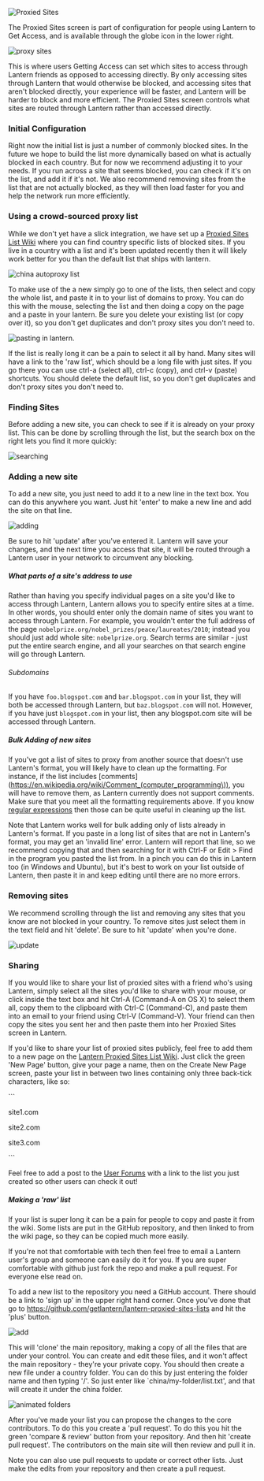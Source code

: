 ![Proxied Sites](https://www.evernote.com/shard/s209/sh/a6ffd5ed-9f38-4a27-9e75-1b940be94582/2f741aad7056c2bccf76844e7814773c/deep/0/Lantern.png)

The Proxied Sites screen is part of configuration for people using Lantern to Get Access, and is available through the globe icon in the lower right.

![proxy sites](https://www.evernote.com/shard/s209/sh/9dd170e2-800d-412c-bfef-8fb21819f517/22b89c58ddadf34a4dee969b2e9fe9ff/deep/0/Lantern.png)

This is where users Getting Access can set which sites to access through Lantern friends as opposed to accessing directly. By only accessing sites through Lantern that would otherwise be blocked, and accessing sites that aren't blocked directly, your experience will be faster, and Lantern will be harder to block and more efficient. The Proxied Sites screen controls what sites are routed through Lantern rather than accessed directly.

### Initial Configuration

Right now the initial list is just a number of commonly blocked sites. In the future we hope to build the list more dynamically based on what is actually blocked in each country. But for now we recommend adjusting it to your needs. If you run across a site that seems blocked, you can check if it's on the list, and add it if it's not. We also recommend removing sites from the list that are not actually blocked, as they will then load faster for you and help the network run more efficiently.

### Using a crowd-sourced proxy list

While we don't yet have a slick integration, we have set up a [Proxied Sites List Wiki](https://github.com/getlantern/lantern-proxied-sites-lists/wiki) where you can find country specific lists of blocked sites. If you live in a country with a list and it's been updated recently then it will likely work better for you than the default list that ships with lantern.

![china autoproxy list](https://www.evernote.com/shard/s209/sh/1410658e-531a-44aa-b01b-7867e074637c/b88cfe3ce617b30a394cf6c56b3ea20a/deep/0/Autoproxy%20list%20for%20china%20%C2%B7%20getlantern/lantern-proxied-sites-lists%20Wiki.png)

To make use of the a new simply go to one of the lists, then select and copy the whole list, and paste it in to your list of domains to proxy. You can do this with the mouse, selecting the list and then doing a copy on the page and a paste in your lantern. Be sure you delete your existing list (or copy over it), so you don't get duplicates and don't proxy sites you don't need to. 

![pasting in lantern.](https://www.evernote.com/shard/s209/sh/345d4873-a0b1-49e1-8188-c5356c2e5c56/d668a756c91454b8f1eaeaf79e6a79a3/deep/0/Lantern.png)

If the list is really long it can be a pain to select it all by hand. Many sites will have a link to the 'raw list', which should be a long file with just sites. If you go there you can use ctrl-a (select all), ctrl-c (copy), and ctrl-v (paste) shortcuts. You should delete the default list, so you don't get duplicates and don't proxy sites you don't need to.

### Finding Sites

Before adding a new site, you can check to see if it is already on your proxy list. This can be done by scrolling through the list, but the search box on the right lets you find it more quickly:

![searching](https://www.evernote.com/shard/s209/sh/f97bd235-eeeb-4e07-a6bd-a47f991254c1/f048f14a6d5d9aeae030ec1b00a445bb/deep/0/Lantern.png)

### Adding a new site

To add a new site, you just need to add it to a new line in the text box. You can do this anywhere you want. Just hit 'enter' to make a new line and add the site on that line.

![adding](https://www.evernote.com/shard/s209/sh/d1cf2497-2202-4929-847d-7c8c725bbdda/0028e5ba5c860863e4ca3d72014822bf/deep/0/Lantern.png)

Be sure to hit 'update' after you've entered it. Lantern will save your changes, and the next time you access that site, it will be routed through a Lantern user in your network to circumvent any blocking.

##### What parts of a site's address to use

Rather than having you specify individual pages on a site you'd like to access through Lantern, Lantern allows you to specify entire sites at a time. In other words, you should enter only the domain name of sites you want to access through Lantern. For example, you wouldn't enter the full address of the page `nobelprize.org/nobel_prizes/peace/laureates/2010`; instead you should just add whole site: `nobelprize.org`. Search terms are similar - just put the entire search engine, and all your searches on that search engine will go through Lantern.

###### Subdomains

If you have `foo.blogspot.com` and `bar.blogspot.com` in your list, they will both be accessed through Lantern, but `baz.blogspot.com` will not. However, if you have just `blogspot.com` in your list, then any blogspot.com site will be accessed through Lantern.


##### Bulk Adding of new sites

If you've got a list of sites to proxy from another source that doesn't use Lantern's format, you will likely have to clean up the formatting. For instance, if the list includes [comments](https://en.wikipedia.org/wiki/Comment_(computer_programming\)), you will have to remove them, as Lantern currently does not support comments. Make sure that you meet all the formatting requirements above. If you know [regular expressions](http://www.regular-expressions.info/) then those can be quite useful in cleaning up the list.

Note that Lantern works well for bulk adding only of lists already in Lantern's format. If you paste in a long list of sites that are not in Lantern's format, you may get an 'invalid line' error. Lantern will report that line, so we recommend copying that and then searching for it with Ctrl-F or Edit > Find in the program you pasted the list from. In a pinch you can do this in Lantern too (in Windows and Ubuntu), but it's best to work on your list outside of Lantern, then paste it in and keep editing until there are no more errors.


### Removing sites

We recommend scrolling through the list and removing any sites that you know are not blocked in your country. To remove sites just select them in the text field and hit 'delete'. Be sure to hit 'update' when you're done.

![update](https://www.evernote.com/shard/s209/sh/81bd9e5b-808c-4b3a-bb8f-487fee2601fd/bf5af2b060b92a44336a9ccc7ff8988b/deep/0/Lantern.png)

### Sharing

If you would like to share your list of proxied sites with a friend who's using Lantern, simply select all the sites you'd like to share with your mouse, or click inside the text box and hit Ctrl-A (Command-A on OS X) to select them all, copy them to the clipboard with Ctrl-C (Command-C), and paste them into an email to your friend using Ctrl-V (Command-V). Your friend can then copy the sites you sent her and then paste them into her Proxied Sites screen in Lantern.

If you'd like to share your list of proxied sites publicly, feel free to add them to a new page on the [Lantern Proxied Sites List Wiki](https://github.com/getlantern/lantern-proxied-sites-lists/wiki). Just click the green 'New Page' button, give your page a name, then on the Create New Page screen, paste your list in between two lines containing only three back-tick characters, like so:

\`\`\`

site1.com

site2.com

site3.com

\`\`\`

Feel free to add a post to the [User Forums](https://groups.google.com/group/lantern-users-en) with a link to the list you just created so other users can check it out!

##### Making a 'raw' list

If your list is super long it can be a pain for people to copy and paste it from the wiki. Some lists are put in the GitHub repository, and then linked to from the wiki page, so they can be copied much more easily. 

If you're not that comfortable with tech then feel free to email a Lantern user's group and someone can easily do it for you. If you are super comfortable with github just fork the repo and make a pull request. For everyone else read on.

To add a new list to the repository you need a GitHub account. There should be a link to 'sign up' in the upper right hand corner. Once you've done that go to https://github.com/getlantern/lantern-proxied-sites-lists and hit the 'plus' button.

![add](https://www.evernote.com/shard/s209/sh/f7185f3d-9ca5-45bf-aac5-8978f7fefb39/6868a4884f375bb854b24b4f663fab91/deep/0/getlantern/lantern-proxied-sites-lists.png)

This will 'clone' the main repository, making a copy of all the files that are under your control. You can create and edit these files, and it won't affect the main repository - they're your private copy. You should then create a new file under a country folder. You can do this by just entering the folder name and then typing '/'. So just enter like `china/my-folder/list.txt', and that will create it under the china folder.

![animated folders](http://i.stack.imgur.com/9Ifmj.gif)

After you've made your list you can propose the changes to the core contributors. To do this you create a 'pull request'. To do this you hit the green 'compare & review' button from your repository. And then hit 'create pull request'. The contributors on the main site will then review and pull it in. 

Note you can also use pull requests to update or correct other lists. Just make the edits from your repository and then create a pull request.